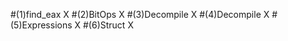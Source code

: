 #(1)find_eax    X
#(2)BitOps      X
#(3)Decompile   X
#(4)Decompile   X
#(5)Expressions X
#(6)Struct      X
